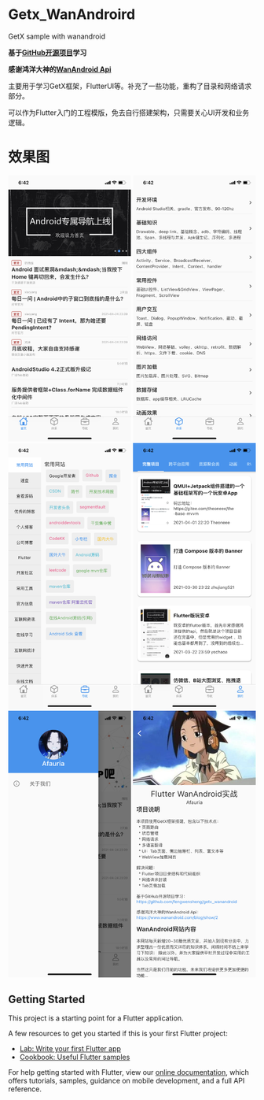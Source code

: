 # Getx_WanAndroird

GetX sample with wanandroid

**基于[GitHub开源项目](https://github.com/fengwensheng/getx_wanandroid)学习**

**感谢鸿洋大神的[WanAndroid Api](https://www.wanandroid.com/blog/show/2)**

主要用于学习GetX框架，FlutterUI等。补充了一些功能，重构了目录和网络请求部分。

可以作为Flutter入门的工程模版，免去自行搭建架构，只需要关心UI开发和业务逻辑。

# 效果图

<img src="./doc/pic1.jpg" alt="首页" width="250" /> <img src="./doc/pic2.jpg" alt="体系页" width="250" /> <img src="./doc/pic3.jpg" alt="导航页" width="250" />
<img src="./doc/pic4.jpg" alt="项目页" width="250" /> <img src="./doc/pic5.jpg" alt="抽屉栏" width="250" /> <img src="./doc/pic6.jpg" alt="关于页" width="250" />

## Getting Started

This project is a starting point for a Flutter application.

A few resources to get you started if this is your first Flutter project:

- [Lab: Write your first Flutter app](https://flutter.dev/docs/get-started/codelab)
- [Cookbook: Useful Flutter samples](https://flutter.dev/docs/cookbook)

For help getting started with Flutter, view our
[online documentation](https://flutter.dev/docs), which offers tutorials,
samples, guidance on mobile development, and a full API reference.